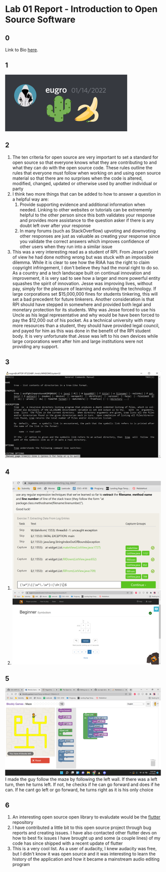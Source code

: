 # Lab 01 Report - Introduction to Open Source Software
## 0
  Link to Bio [here](https://github.com/eugrro/oss-repo-template/blob/master/index.md).
  
## 1 
<img src="https://github.com/eugrro/oss-repo-template/blob/master/images/join_proof.png">
    
## 2    
1. The ten criteria for open source are very important to set a standard for open source so that everyone knows what they are contributing to and what they can do with the open source code. These rules outline the rules that everyone must follow when working on and using open source material so that there are no surprises when the code is altered, modified, changed, updated or otherwise used by another individual or party
3. I think two more things that can be added to how to answer a question in a helpful way are:
    1. Provide supporting evidence and additional information when needed. Linking to other websites or tutorials can be extrememly helpful to the other person since this both validates your response and provides more assistance to the question asker if there is any doubt left over after your response
    2. In many forums (such as StackOverflow) upvoting and downvoting other responses are just as valuable as creating your response since you validate the correct answers which improves confidence of other users when they run into a similar issue 
4. This was a very interesting read as a student of RPI. From Jesse's point of view he had done nothing wrong but was stuck with an impossible dilemma. While it is clear to see how the RIAA has the right to claim copyright infringement, I don't believe they had the moral right to do so. As a country and a tech landscape built on continual innovation and improvement, it is very sad to see how a larger and more powerful entity squashes the spirit of innovation. Jesse was improving lives, without pay, simply for the pleasure of learning and evolving the technology. If large corporations set $15,000,000 fines for students tinkering, this will set a bad precedent for future tinkerers. Another consideration is that RPI should have stepped in somewhere and provided both legal and monetary protection for its students. Why was Jesse forced to use his Uncle as his legal representative and why would be have been forced to pay the $12,000 out of his pocket. As a technical university with many more resources than a student, they should have provided legal council, and payed for him as this was done in the benefit of the RPI student body. It is very unfortunate that Jesse was left to his own devices while large corporations went after him and large institutions were not providing any support.
## 3    
<img src="https://github.com/eugrro/oss-repo-template/blob/master/images/man_tree.png"> 


## 4     
1. <img src="https://github.com/eugrro/oss-repo-template/blob/master/images/regexProblems.png">  
2. <img src="https://github.com/eugrro/oss-repo-template/blob/master/images/crossword.png">  
## 5    
<img src="https://github.com/eugrro/oss-repo-template/blob/master/images/blockly.png">   
I made the guy follow the maze by following the left wall. If there was a left turn, then he turns left. If not, he checks if he can go forward and does if he can. If he cant go left or go forward, he turns right as it is his only choice

## 6    
1. An interesting open source open library to evaludate would be the [flutter](https://github.com/eugrro/oss-repo-template/blob/master/index.md) repository
3. I have contributed a little bit to this open source project through bug reports and creating issues. I have also contacted other flutter devs on how to best fix issues I have brought up and some (a couple lines) of my code has since shipped with a recent update of flutter
4. This is a very cool list. As a user of audacity, I knew audacity was free, but I didn't know it was open source and it was interesting to learn the history of the application and how it became a mainstream audio editing program 
